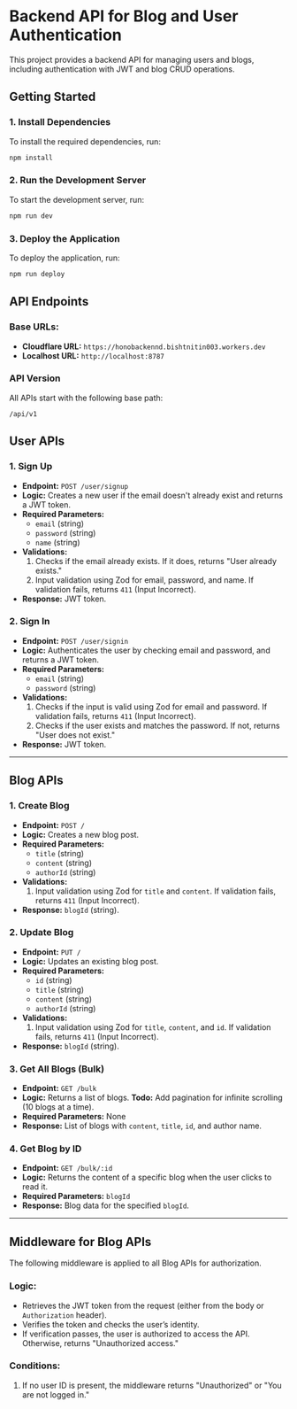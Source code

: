 # Backend API for Blog and User Authentication

This project provides a backend API for managing users and blogs, including authentication with JWT and blog CRUD operations.

## Getting Started

### 1. Install Dependencies
To install the required dependencies, run:
```bash
npm install
```

### 2. Run the Development Server
To start the development server, run:
```bash
npm run dev
```

### 3. Deploy the Application
To deploy the application, run:
```bash
npm run deploy
```

## API Endpoints

### Base URLs:
- **Cloudflare URL:** `https://honobackennd.bishtnitin003.workers.dev`
- **Localhost URL:** `http://localhost:8787`

### API Version
All APIs start with the following base path:
```
/api/v1
```

## User APIs

### 1. **Sign Up**
- **Endpoint:** `POST /user/signup`
- **Logic:** Creates a new user if the email doesn't already exist and returns a JWT token.
- **Required Parameters:**
  - `email` (string)
  - `password` (string)
  - `name` (string)
- **Validations:**
  1. Checks if the email already exists. If it does, returns "User already exists."
  2. Input validation using Zod for email, password, and name. If validation fails, returns `411` (Input Incorrect).
- **Response:** JWT token.

### 2. **Sign In**
- **Endpoint:** `POST /user/signin`
- **Logic:** Authenticates the user by checking email and password, and returns a JWT token.
- **Required Parameters:**
  - `email` (string)
  - `password` (string)
- **Validations:**
  1. Checks if the input is valid using Zod for email and password. If validation fails, returns `411` (Input Incorrect).
  2. Checks if the user exists and matches the password. If not, returns "User does not exist."
- **Response:** JWT token.

---

## Blog APIs

### 1. **Create Blog**
- **Endpoint:** `POST /`
- **Logic:** Creates a new blog post.
- **Required Parameters:**
  - `title` (string)
  - `content` (string)
  - `authorId` (string)
- **Validations:**
  1. Input validation using Zod for `title` and `content`. If validation fails, returns `411` (Input Incorrect).
- **Response:** `blogId` (string).

### 2. **Update Blog**
- **Endpoint:** `PUT /`
- **Logic:** Updates an existing blog post.
- **Required Parameters:**
  - `id` (string)
  - `title` (string)
  - `content` (string)
  - `authorId` (string)
- **Validations:**
  1. Input validation using Zod for `title`, `content`, and `id`. If validation fails, returns `411` (Input Incorrect).
- **Response:** `blogId` (string).

### 3. **Get All Blogs (Bulk)**
- **Endpoint:** `GET /bulk`
- **Logic:** Returns a list of blogs. **Todo:** Add pagination for infinite scrolling (10 blogs at a time).
- **Required Parameters:** None
- **Response:** List of blogs with `content`, `title`, `id`, and author name.

### 4. **Get Blog by ID**
- **Endpoint:** `GET /bulk/:id`
- **Logic:** Returns the content of a specific blog when the user clicks to read it.
- **Required Parameters:** `blogId`
- **Response:** Blog data for the specified `blogId`.

---

## Middleware for Blog APIs
The following middleware is applied to all Blog APIs for authorization.

### Logic:
- Retrieves the JWT token from the request (either from the body or `Authorization` header).
- Verifies the token and checks the user’s identity.
- If verification passes, the user is authorized to access the API. Otherwise, returns "Unauthorized access."

### Conditions:
1. If no user ID is present, the middleware returns "Unauthorized" or "You are not logged in."
